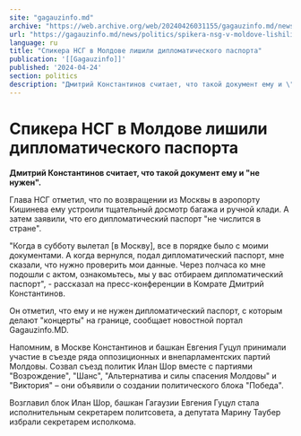 ```yaml
---
site: "gagauzinfo.md"
archive: "https://web.archive.org/web/20240426031155/gagauzinfo.md/news/politics/spikera-nsg-v-moldove-lishili-diplomaticheskogo-pasporta"
url: "https://gagauzinfo.md/news/politics/spikera-nsg-v-moldove-lishili-diplomaticheskogo-pasporta"
language: ru
title: "Спикера НСГ в Молдове лишили дипломатического паспорта"
publication: '[[Gagauzinfo]]'
published: '2024-04-24'
section: politics
description: "Дмитрий Константинов считает, что такой документ ему и \"не нужен\"."
---
```


# Спикера НСГ в Молдове лишили дипломатического паспорта

**Дмитрий Константинов считает, что такой документ ему и "не нужен".**

Глава НСГ отметил, что по возвращении из Москвы в аэропорту Кишинева ему устроили тщательный досмотр багажа и ручной клади. А затем заявили, что его дипломатический паспорт "не числится в стране".

"Когда в субботу вылетал [в Москву], все в порядке было с моими документами. А когда вернулся, подал дипломатический паспорт, мне сказали, что нужно проверить мои данные. Через полчаса ко мне подошли с актом, ознакомьтесь, мы у вас отбираем дипломатический паспорт", - рассказал на пресс-конференции в Комрате Дмитрий Константинов.

Он отметил, что ему и не нужен дипломатический паспорт, с которым делают "концерты" на границе, сообщает новостной портал Gagauzinfo.MD.

Напомним, в Москве Константинов и башкан Евгения Гуцул принимали участие в съезде ряда оппозиционных и внепарламентских партий Молдовы. Созвал съезд политик Илан Шор вместе с партиями "Возрождение", "Шанс", "Альтернатива и силы спасения Молдовы" и "Виктория" – они объявили о создании политического блока "Победа".

Возглавил блок Илан Шор, башкан Гагаузии Евгения Гуцул стала исполнительным секретарем политсовета, а депутата Марину Таубер избрали секретарем исполкома.